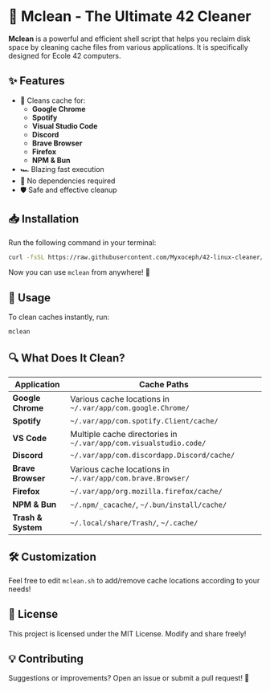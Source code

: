 # 🧹 Mclean - The Ultimate 42 Cleaner

**Mclean** is a powerful and efficient shell script that helps you reclaim disk space by cleaning cache files from various applications. It is specifically designed for Ecole 42 computers.

## ✨ Features
- 🚀 Cleans cache for:
  - **Google Chrome**
  - **Spotify**
  - **Visual Studio Code**
  - **Discord**
  - **Brave Browser**
  - **Firefox**
  - **NPM & Bun**
- 🏎️ Blazing fast execution
- 🔧 No dependencies required
- 🛡️ Safe and effective cleanup

## 📥 Installation
Run the following command in your terminal:
```sh
curl -fsSL https://raw.githubusercontent.com/Myxoceph/42-linux-cleaner/main/mclean.sh -o ~/mclean.sh && chmod +x ~/mclean.sh && echo 'alias mclean="$HOME/mclean.sh"' | tee -a ~/.bashrc ~/.zshrc && source ~/.bashrc || source ~/.zshrc
```

Now you can use `mclean` from anywhere! 🎉

## 🚀 Usage
To clean caches instantly, run:
```sh
mclean
```

## 🔍 What Does It Clean?
| Application         | Cache Paths                                      |
|--------------------|-------------------------------------------------|
| **Google Chrome**  | Various cache locations in `~/.var/app/com.google.Chrome/` |
| **Spotify**        | `~/.var/app/com.spotify.Client/cache/`          |
| **VS Code**        | Multiple cache directories in `~/.var/app/com.visualstudio.code/` |
| **Discord**        | `~/.var/app/com.discordapp.Discord/cache/`      |
| **Brave Browser**  | Various cache locations in `~/.var/app/com.brave.Browser/` |
| **Firefox**        | `~/.var/app/org.mozilla.firefox/cache/`         |
| **NPM & Bun**      | `~/.npm/_cacache/`, `~/.bun/install/cache/`     |
| **Trash & System** | `~/.local/share/Trash/`, `~/.cache/`            |

## 🛠️ Customization
Feel free to edit `mclean.sh` to add/remove cache locations according to your needs!

## 📜 License
This project is licensed under the MIT License. Modify and share freely!

## 💡 Contributing
Suggestions or improvements? Open an issue or submit a pull request! 🙌


